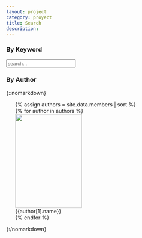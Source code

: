 ```yaml
---
layout: project
category: proyect
title: Search
description:
---
```


<h3>By Keyword</h3>
<!-- Html Elements for Search -->
<div class="search-container">
<input type="text" class="search-input" placeholder="search...">
<ul id="results-container"></ul>
</div>
<!-- Script pointing to search-script.js -->
<script src="{{site.url}}{{site.baseurl}}/js/simple-jekyll-search.min.js"></script>
<!-- Configuration -->
<script>
SimpleJekyllSearch({
  searchInput: document.getElementById('search-input'),
  searchResultTemplate: '{% include card.min.html title="{title}" author="{author}" url="{url}" description="{description}"%}',
  resultsContainer: document.getElementById('results-container'),
  json: "{{site.url}}{{site.baseurl}}/search.json",
})
</script>

<h3>By Author</h3>
 {::nomarkdown}
    <ul>
    {% assign authors = site.data.members | sort %}
    <div class="display-inline">
      {% for author in authors %}
          <div class="author-container">
            <div class="photo-author">
              <a href="{{site.url}}{{site.baseurl}}/author/{{author[0]}}">
                <img src="{{site.url}}{{site.baseurl}}/assets/placeholder-180x250.gif" alt="" width="178" height="250">
              </a>
              <div class="author-name">{{author[1].name}}</div>
            </div>
          </div>
      {% endfor %}
    </div>
    </ul>
{:/nomarkdown}
